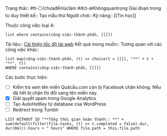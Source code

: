 
Trạng thái:: #tt-⚪/chưađếnlúclàm
#đct-❄️Khôngquantrọng
Giai đoạn trong tư duy thiết kế:: Tạo mẫu thử
Người chơi::
Kỹ năng:: [[Tin học]]

Thuộc công việc loại A:
```dataview
list where contains(công-việc-thành-phần, [[]])
```

Tài liệu:: [Cải thiện tốc độ tải web](https://blog.codinghorror.com/performance-is-a-feature/)
Kết quả mong muốn::
Tương quan với các công việc khác:
```dataview 
list map(công-việc-thành-phần, (t) => choice(t = [[]], "**" + t + "**", t))
WHERE contains(công-việc-thành-phần, [[]])
```

Các bước thực hiện:
- [ ] Kiểm tra xem tên miền Quảcầu.com còn bị Facebook chặn không. Nếu đã hết bị chặn thì đổi sang tên miền này.
- [x] Giải quyết spam trong Google Analytics
- [ ] Tạo AutoHotKey từ database của WordPress 
- [ ] Redirect trong Tumblr 

```dataview
LIST WITHOUT ID "**Tổng thời gian hoàn thành:: **" + sum(default(filter(file.tasks, (t) => t.completed = false).dur, dur(0m))).hours + " hours" WHERE file.path = this.file.path
```

